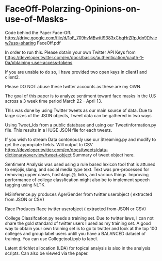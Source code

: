 # FaceOff-Polarzing-Opinions-on-use-of-Masks-


Code behind the Paper Face-Off.
https://drive.google.com/file/d/1oF_709hvMBwttI9383xCbqHrZRpJdn9D/view?usp=sharing
FaceOff.pdf

In order to run this. Please obtain your own Twitter API Keys from https://developer.twitter.com/en/docs/basics/authentication/oauth-1-0a/obtaining-user-access-tokens

If you are unable to do so, I have provided two open keys in client1 and client2.

Please DO NOT abuse these twitter accounts as these are my OWN.


The goal of this paper is to analyze sentiment toward face masks in the U.S across a 3 week time period March 22 - April 13.

This was done by using Twitter tweets as our main source of data. Due to large sizes of the JSON objects, Tweet data can be gathered in two ways

Using Tweet_Ids from a public database and using our Tweetinformation.py file. This results in a HUGE JSON file for each tweets.



If you wish to stream Data contonously use our Streaming.py and modify to get the appropiate fields. Will output to CSV
https://developer.twitter.com/en/docs/tweets/data-dictionary/overview/tweet-object 
Summary of tweet object here.



Sentiment Analysis was used using a rule based lexicon tool that is attuned to emjojis,slang, and social media type text.
Text was pre-processed for removing upper cases, hashtags,@, links, and various things. Improving performance of college classfication 
might also be to implement speech tagging using NLTK.


M3inference.py produces Age/Gender from twitter userobject  ( extracted from JSON or CSV)

Race Produces Race  twitter userobject ( extracted from JSON or CSV)

College Classifcation.py needs a training set. Due to twitter laws, I can not share the gold standard of twitter users I used as my training set.
A good way to obtain your own training set is to go to twitter and look at the top 100 colleges and group label users untill you have a
BALANCED dataset of training.
 You can use Collegetool.ipyb to label.
 
 

Latent dirichlet allocation (LDA)  for topical analysis is also in the analysis scripts. Can also be viewed via the paper.










